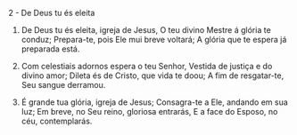 2 - De Deus tu és eleita

1. De Deus tu és eleita, igreja de Jesus,
   O teu divino Mestre á glória te conduz;
   Prepara-te, pois Ele mui breve voltará;
   A glória que te espera já preparada está.

2. Com celestiais adornos espera o teu Senhor,
   Vestida de justiça e do divino amor;
   Dileta és de Cristo, que vida te doou;
   A fim de resgatar-te, Seu sangue derramou.

3. É grande tua glória, igreja de Jesus;
   Consagra-te a Ele, andando em sua luz;
   Em breve, no Seu reino, gloriosa entrarás,
   E a face do Esposo, no céu, contemplarás.
